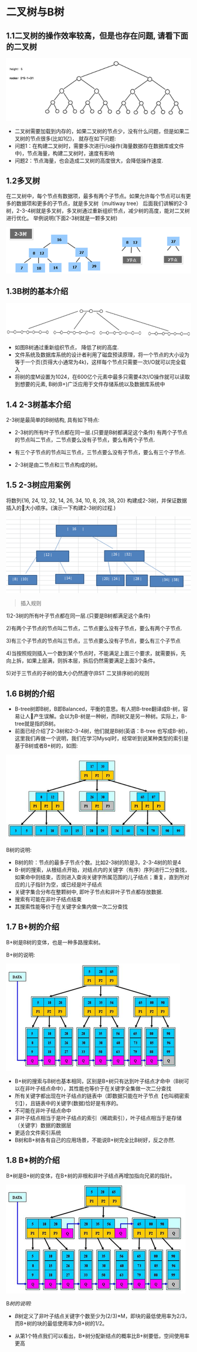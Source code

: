 # 二叉树与B树

## 1.1二叉树的操作效率较高，但是也存在问题, 请看下面的二叉树

![1561272329026](assets/1561272329026.png)

- 二叉树需要加载到内存的，如果二叉树的节点少，没有什么问题，但是如果二叉树的节点很多(比如1亿)， 就存在如下问题:
- 问题1：在构建二叉树时，需要多次进行i/o操作(海量数据存在数据库或文件中)，节点海量，构建二叉树时，速度有影响
- 问题2：节点海量，也会造成二叉树的高度很大，会降低操作速度.

## 1.2多叉树

在二叉树中，每个节点有数据项，最多有两个子节点。如果允许每个节点可以有更多的数据项和更多的子节点，就是多叉树（multiway tree）
后面我们讲解的2-3树，2-3-4树就是多叉树，多叉树通过重新组织节点，减少树的高度，能对二叉树进行优化。
举例说明(下面2-3树就是一颗多叉树)

![1561272409103](assets/1561272409103.png)

## 1.3B树的基本介绍

![1561272430746](assets/1561272430746.png)

- 如图B树通过重新组织节点， 降低了树的高度.
- 文件系统及数据库系统的设计者利用了磁盘预读原理，将一个节点的大小设为等于一个页(页得大小通常为4k)，这样每个节点只需要一次I/O就可以完全载入
- 将树的度M设置为1024，在600亿个元素中最多只需要4次I/O操作就可以读取到想要的元素, B树(B+)广泛应用于文件存储系统以及数据库系统中

## 1.4 2-3树基本介绍

2-3树是最简单的B树结构, 具有如下特点:

- 2-3树的所有叶子节点都在同一层.(只要是B树都满足这个条件)
  有两个子节点的节点叫二节点，二节点要么没有子节点，要么有两个子节点.

- 有三个子节点的节点叫三节点，三节点要么没有子节点，要么有三个子节点.
- 2-3树是由二节点和三节点构成的树。

## 1.5 2-3树应用案例

将数列{16, 24, 12, 32, 14, 26, 34, 10, 8, 28, 38, 20} 构建成2-3树，并保证数据插入的大小顺序。(演示一下构建2-3树的过程.)

![1561272588885](assets/1561272588885.png)

> 插入规则

1)2-3树的所有叶子节点都在同一层.(只要是B树都满足这个条件)

2)有两个子节点的节点叫二节点，二节点要么没有子节点，要么有两个子节点.

3)有三个子节点的节点叫三节点，三节点要么没有子节点，要么有三个子节点

4)当按照规则插入一个数到某个节点时，不能满足上面三个要求，就需要拆，先向上拆，如果上层满，则拆本层，拆后仍然需要满足上面3个条件。 

5)对于三节点的子树的值大小仍然遵守(BST 二叉排序树)的规则

## 1.6 B树的介绍

- B-tree树即B树，B即Balanced，平衡的意思。有人把B-tree翻译成B-树，容易让人产生误解。会以为B-树是一种树，而B树又是另一种树。实际上，B-tree就是指的B树。
- 前面已经介绍了2-3树和2-3-4树，他们就是B树(英语：B-tree 也写成B-树)，这里我们再做一个说明，我们在学习Mysql时，经常听到说某种类型的索引是基于B树或者B+树的，如图:

![1561273222643](assets/1561273222643.png)

B树的说明:

- B树的阶：节点的最多子节点个数。比如2-3树的阶是3，2-3-4树的阶是4
- B-树的搜索，从根结点开始，对结点内的关键字（有序）序列进行二分查找，如果命中则结束，否则进入查询关键字所属范围的儿子结点；重复，直到所对应的儿子指针为空，或已经是叶子结点
- 关键字集合分布在整颗树中, 即叶子节点和非叶子节点都存放数据.
- 搜索有可能在非叶子结点结束
- 其搜索性能等价于在关键字全集内做一次二分查找

## 1.7 B+树的介绍

B+树是B树的变体，也是一种多路搜索树。

B+树的说明:

![1561273405709](assets/1561273405709.png)

- B+树的搜索与B树也基本相同，区别是B+树只有达到叶子结点才命中（B树可以在非叶子结点命中），其性能也等价于在关键字全集做一次二分查找
- 所有关键字都出现在叶子结点的链表中（即数据只能在叶子节点【也叫稠密索引】），且链表中的关键字(数据)恰好是有序的。
- 不可能在非叶子结点命中
- 非叶子结点相当于是叶子结点的索引（稀疏索引），叶子结点相当于是存储（关键字）数据的数据层
- 更适合文件索引系统
- B树和B+树各有自己的应用场景，不能说B+树完全比B树好，反之亦然.

## 1.8 B*树的介绍

B*树是B+树的变体，在B+树的非根和非叶子结点再增加指向兄弟的指针。

![1561273960324](assets/1561273960324.png)

B*树的说明:*

- *B*树定义了非叶子结点关键字个数至少为(2/3)*M，即块的最低使用率为2/3，而B+树的块的最低使用率为B+树的1/2。

- 从第1个特点我们可以看出，B*树分配新结点的概率比B+树要低，空间使用率更高

